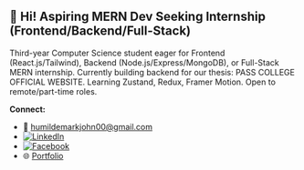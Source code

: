 ## 👋 Hi! Aspiring MERN Dev Seeking Internship (Frontend/Backend/Full-Stack)

Third-year Computer Science student eager for Frontend (React.js/Tailwind), Backend (Node.js/Express/MongoDB), or Full-Stack MERN internship. Currently building backend for our thesis: PASS COLLEGE OFFICIAL WEBSITE. Learning Zustand, Redux, Framer Motion. Open to remote/part-time roles.

**Connect:**

* 📧 [humildemarkjohn00@gmail.com](mailto:humildemarkjohn00@gmail.com)
* <a href="https://www.linkedin.com/in/mark-john-humilde-633171362/" target="_blank"><img src="https://img.shields.io/badge/LinkedIn-%230077B5.svg?style=for-the-badge&logo=linkedin&logoColor=white" alt="LinkedIn"></a>
* <a href="https://www.facebook.com/mjayhmld/" target="_blank"><img src="https://img.shields.io/badge/Facebook-%231877F2.svg?style=for-the-badge&logo=facebook&logoColor=white" alt="Facebook"></a>
* 🌐 [Portfolio](https://portfolio-8c1.pages.dev/)
